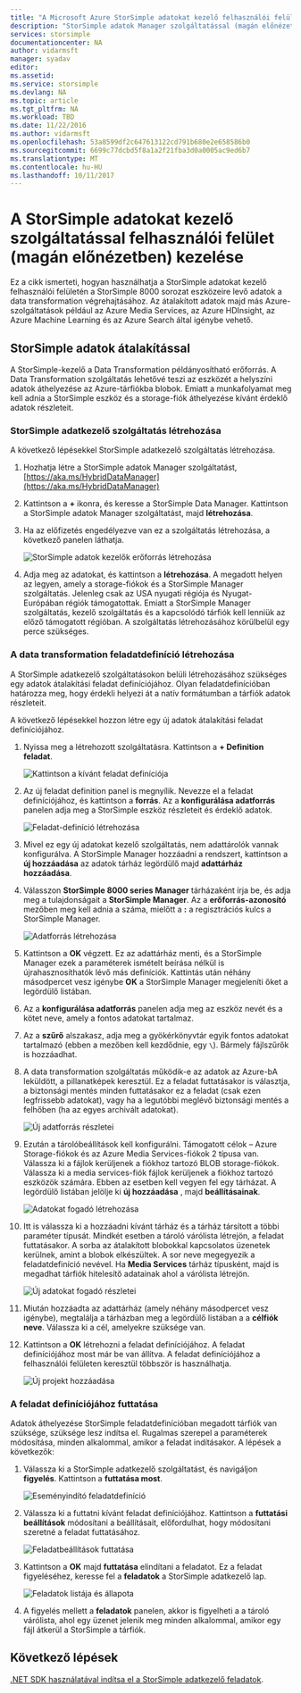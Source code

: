 ```yaml
---
title: "A Microsoft Azure StorSimple adatokat kezelő felhasználói felületén |} Microsoft Docs"
description: "StorSimple adatok Manager szolgáltatással (magán előnézetben) felhasználói felület használata"
services: storsimple
documentationcenter: NA
author: vidarmsft
manager: syadav
editor: 
ms.assetid: 
ms.service: storsimple
ms.devlang: NA
ms.topic: article
ms.tgt_pltfrm: NA
ms.workload: TBD
ms.date: 11/22/2016
ms.author: vidarmsft
ms.openlocfilehash: 53a8599df2c647613122cd791b680e2e658586b0
ms.sourcegitcommit: 6699c77dcbd5f8a1a2f21fba3d0a0005ac9ed6b7
ms.translationtype: MT
ms.contentlocale: hu-HU
ms.lasthandoff: 10/11/2017
---
```

# <a name="manage-using-the-storsimple-data-manager-service-ui-private-preview"></a>A StorSimple adatokat kezelő szolgáltatással felhasználói felület (magán előnézetben) kezelése

Ez a cikk ismerteti, hogyan használhatja a StorSimple adatokat kezelő felhasználói felületén a StorSimple 8000 sorozat eszközeire levő adatok a data transformation végrehajtásához. Az átalakított adatok majd más Azure-szolgáltatások például az Azure Media Services, az Azure HDInsight, az Azure Machine Learning és az Azure Search által igénybe vehető. 


## <a name="use-storsimple-data-transformation"></a>StorSimple adatok átalakítással

A StorSimple-kezelő a Data Transformation példányosítható erőforrás. A Data Transformation szolgáltatás lehetővé teszi az eszközét a helyszíni adatok áthelyezése az Azure-tárfiókba blobok. Emiatt a munkafolyamat meg kell adnia a StorSimple eszköz és a storage-fiók áthelyezése kívánt érdeklő adatok részleteit.

### <a name="create-a-storsimple-data-manager-service"></a>StorSimple adatkezelő szolgáltatás létrehozása

A következő lépésekkel StorSimple adatkezelő szolgáltatás létrehozása.

1. Hozhatja létre a StorSimple adatok Manager szolgáltatást, [https://aka.ms/HybridDataManager](https://aka.ms/HybridDataManager)

2. Kattintson a  **+**  ikonra, és keresse a StorSimple Data Manager. Kattintson a StorSimple adatok Manager szolgáltatást, majd **létrehozása**.

3. Ha az előfizetés engedélyezve van ez a szolgáltatás létrehozása, a következő panelen láthatja.

    ![StorSimple adatok kezelők erőforrás létrehozása](./media/storsimple-data-manager-ui/create-new-data-manager-service.png)

4. Adja meg az adatokat, és kattintson a **létrehozása**. A megadott helyen az legyen, amely a storage-fiókok és a StorSimple Manager szolgáltatás. Jelenleg csak az USA nyugati régiója és Nyugat-Európában régiók támogatottak. Emiatt a StorSimple Manager szolgáltatás, kezelő szolgáltatás és a kapcsolódó tárfiók kell lenniük az előző támogatott régióban. A szolgáltatás létrehozásához körülbelül egy perce szükséges.

### <a name="create-a-data-transformation-job-definition"></a>A data transformation feladatdefiníció létrehozása

A StorSimple adatkezelő szolgáltatásokon belüli létrehozásához szükséges egy adatok átalakítási feladat definíciójához. Olyan feladatdefinícióban határozza meg, hogy érdekli helyezi át a natív formátumban a tárfiók adatok részleteit. 

A következő lépésekkel hozzon létre egy új adatok átalakítási feladat definíciójához.

1.  Nyissa meg a létrehozott szolgáltatásra. Kattintson a **+ Definition feladat**.

    ![Kattintson a kívánt feladat definíciója](./media/storsimple-data-manager-ui/click-add-job-definition.png)

2. Az új feladat definition panel is megnyílik. Nevezze el a feladat definíciójához, és kattintson a **forrás**. Az a **konfigurálása adatforrás** panelen adja meg a StorSimple eszköz részleteit és érdeklő adatok.

    ![Feladat-definíció létrehozása](./media/storsimple-data-manager-ui//create-new-job-deifnition.png)

3. Mivel ez egy új adatokat kezelő szolgáltatás, nem adattárolók vannak konfigurálva. A StorSimple Manager hozzáadni a rendszert, kattintson a **új hozzáadása** az adatok tárház legördülő majd **adattárház hozzáadása**.

4. Válasszon **StorSimple 8000 series Manager** tárházaként írja be, és adja meg a tulajdonságait a **StorSimple Manager**. Az a **erőforrás-azonosító** mezőben meg kell adnia a száma, mielőtt a **:** a regisztrációs kulcs a StorSimple Manager.

    ![Adatforrás létrehozása](./media/storsimple-data-manager-ui/create-new-data-source.png)

5.  Kattintson a **OK** végzett. Ez az adattárház menti, és a StorSimple Manager ezek a paraméterek ismételt beírása nélkül is újrahasznosíthatók lévő más definíciók. Kattintás után néhány másodpercet vesz igénybe **OK** a StorSimple Manager megjeleníti őket a legördülő listában.

6.  Az a **konfigurálása adatforrás** panelen adja meg az eszköz nevét és a kötet neve, amely a fontos adatokat tartalmaz.

7.  Az a **szűrő** alszakasz, adja meg a gyökérkönyvtár egyik fontos adatokat tartalmazó (ebben a mezőben kell kezdődnie, egy `\`). Bármely fájlszűrők is hozzáadhat.

8.  A data transformation szolgáltatás működik-e az adatok az Azure-bA leküldött, a pillanatképek keresztül. Ez a feladat futtatásakor is választja, a biztonsági mentés minden futtatásakor ez a feladat (csak ezen legfrissebb adatokat), vagy ha a legutóbbi meglévő biztonsági mentés a felhőben (ha az egyes archivált adatokat).

    ![Új adatforrás részletei](./media/storsimple-data-manager-ui/new-data-source-details.png)

9. Ezután a tárolóbeállítások kell konfigurálni. Támogatott célok – Azure Storage-fiókok és az Azure Media Services-fiókok 2 típusa van. Válassza ki a fájlok kerüljenek a fiókhoz tartozó BLOB storage-fiókok. Válassza ki a media services-fiók fájlok kerüljenek a fiókhoz tartozó eszközök számára. Ebben az esetben kell vegyen fel egy tárházat. A legördülő listában jelölje ki **új hozzáadása** , majd **beállításainak**.

    ![Adatokat fogadó létrehozása](./media/storsimple-data-manager-ui/create-new-data-sink.png)

10. Itt is válassza ki a hozzáadni kívánt tárház és a tárház társított a többi paraméter típusát. Mindkét esetben a tároló várólista létrejön, a feladat futtatásakor. A sorba az átalakított blobokkal kapcsolatos üzenetek kerülnek, amint a blobok elkészültek. A sor neve megegyezik a feladatdefiníció nevével. Ha **Media Services** tárház típusként, majd is megadhat tárfiók hitelesítő adatainak ahol a várólista létrejön.

    ![Új adatokat fogadó részletei](./media/storsimple-data-manager-ui/new-data-sink-details.png)

11. Miután hozzáadta az adattárház (amely néhány másodpercet vesz igénybe), megtalálja a tárházban meg a legördülő listában a a **célfiók neve**.  Válassza ki a cél, amelyekre szüksége van.

12. Kattintson a **OK** létrehozni a feladat definíciójához. A feladat definíciójához most már be van állítva. A feladat definíciójához a felhasználói felületen keresztül többször is használhatja.

    ![Új projekt hozzáadása](./media/storsimple-data-manager-ui/add-new-job-definition.png)

### <a name="run-the-job-definition"></a>A feladat definíciójához futtatása

Adatok áthelyezése StorSimple feladatdefinícióban megadott tárfiók van szüksége, szüksége lesz indítsa el. Rugalmas szerepel a paraméterek módosítása, minden alkalommal, amikor a feladat indításakor. A lépések a következők:

1. Válassza ki a StorSimple adatkezelő szolgáltatást, és navigáljon **figyelés**. Kattintson a **futtatása most**.

    ![Eseményindító feladatdefiníció](./media/storsimple-data-manager-ui/run-now.png)

2. Válassza ki a futtatni kívánt feladat definíciójához. Kattintson a **futtatási beállítások** módosítani a beállításait, előfordulhat, hogy módosítani szeretné a feladat futtatásához.

    ![Feladatbeállítások futtatása](./media/storsimple-data-manager-ui/run-settings.png)

3. Kattintson a **OK** majd **futtatása** elindítani a feladatot. Ez a feladat figyeléséhez, keresse fel a **feladatok** a StorSimple adatkezelő lap.

    ![Feladatok listája és állapota](./media/storsimple-data-manager-ui/jobs-list-and-status.png)

4. A figyelés mellett a **feladatok** panelen, akkor is figyelheti a a tároló várólista, ahol egy üzenet jelenik meg minden alkalommal, amikor egy fájl átkerül a StorSimple a tárfiók.


## <a name="next-steps"></a>Következő lépések

[.NET SDK használatával indítsa el a StorSimple adatkezelő feladatok](storsimple-data-manager-dotnet-jobs.md).